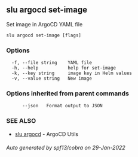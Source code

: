 ## slu argocd set-image

Set image in ArgoCD YAML file

```
slu argocd set-image [flags]
```

### Options

```
  -f, --file string    YAML file
  -h, --help           help for set-image
  -k, --key string     image key in Helm values
  -v, --value string   New image
```

### Options inherited from parent commands

```
      --json   Format output to JSON
```

### SEE ALSO

* [slu argocd](slu_argocd.md)	 - ArgoCD Utils

###### Auto generated by spf13/cobra on 29-Jan-2022
